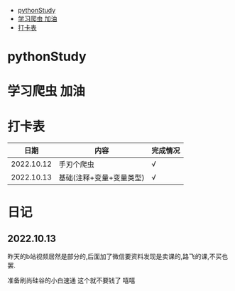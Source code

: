 <!-- TOC -->

* [pythonStudy](#pythonstudy)
* [学习爬虫 加油](#-)
* [打卡表](#)

<!-- TOC -->

# pythonStudy

# 学习爬虫 加油

# 打卡表

| 日期         | 内容             | 完成情况 |
|------------|----------------|------|
| 2022.10.12 | 手刃个爬虫          | √    |
| 2022.10.13 | 基础(注释+变量+变量类型) | √    |

# 日记

## 2022.10.13

昨天的b站视频居然是部分的,后面加了微信要资料发现是卖课的,路飞的课,不买也罢.

准备刷尚硅谷的小白速通 这个就不要钱了 嘻嘻

